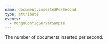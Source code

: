 ```yaml
---
name: document.insertedPerSecond
type: attribute
events:
  - MongoConfigServerSample
---
```


The number of documents inserted per second.